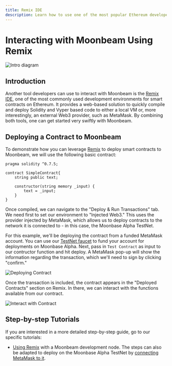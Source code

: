 ```yaml
---
title: Remix IDE
description: Learn how to use one of the most popular Ethereum developer tools, the Remix IDE, to interact with Moonbeam.
---
```


# Interacting with Moonbeam Using Remix

![Intro diagram](/images/integrations/integrations-remix-banner.png)

## Introduction

Another tool developers can use to interact with Moonbeam is the [Remix IDE](https://remix.ethereum.org/), one of the most commonly used development environments for smart contracts on Ethereum. It provides a web-based solution to quickly compile and deploy Solidity and Vyper based code to either a local VM or, more interestingly, an external Web3 provider, such as MetaMask. By combining both tools, one can get started very swiftly with Moonbeam.
## Deploying a Contract to Moonbeam

To demonstrate how you can leverage [Remix](https://remix.ethereum.org/) to deploy smart contracts to Moonbeam, we will use the following basic contract:

```solidity
pragma solidity ^0.7.5;

contract SimpleContract{
    string public text;
    
    constructor(string memory _input) {
        text = _input;
    }
}
```

Once compiled, we can navigate to the "Deploy & Run Transactions" tab. We need first to set our environment to "Injected Web3." This uses the provider injected by MetaMask, which allows us to deploy contracts to the network it is connected to - in this case, the Moonbase Alpha TestNet. 

For this example, we'll be deploying the contract from a funded MetaMask account. You can use our [TestNet faucet](/getting-started/testnet/faucet/) to fund your account for deployments on Moonbase Alpha. Next, pass in `Test Contract` as input to our contructor function and hit deploy. A MetaMask pop-up will show the information regarding the transaction, which we'll need to sign by clicking "confirm."

![Deploying Contract](/images/remix/integrations-remix-1.png)

Once the transaction is included, the contract appears in the "Deployed Contracts" section on Remix. In there, we can interact with the functions available from our contract.

![Interact with Contract](/images/remix/integrations-remix-2.png)

## Step-by-step Tutorials
If you are interested in a more detailed step-by-step guide, go to our specific tutorials:

- [Using Remix](/getting-started/local-node/using-remix/) with a Moonbeam development node. The steps can also be adapted to deploy on the Moonbase Alpha TestNet by [connecting MetaMask to it](/getting-started/testnet/metamask/).

